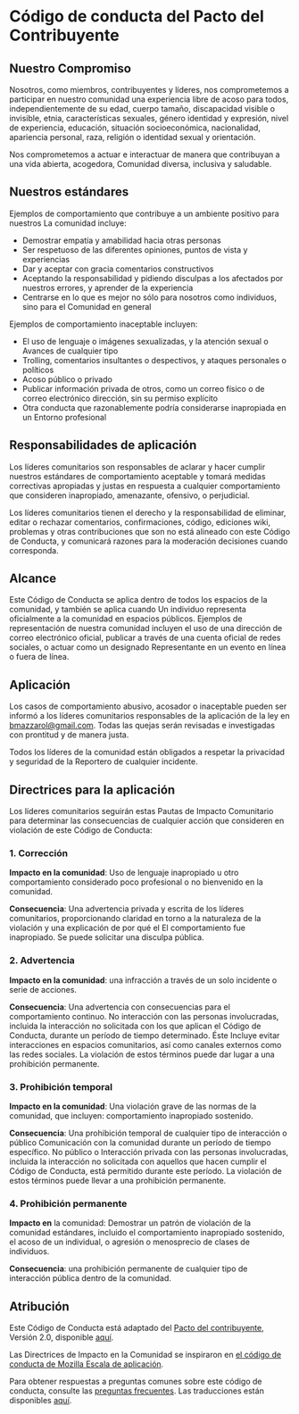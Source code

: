 # Código de conducta del Pacto del Contribuyente

## Nuestro Compromiso

Nosotros, como miembros, contribuyentes y líderes, nos comprometemos a participar en nuestro
comunidad una experiencia libre de acoso para todos, independientemente de su edad, cuerpo
tamaño, discapacidad visible o invisible, etnia, características sexuales, género
identidad y expresión, nivel de experiencia, educación, situación socioeconómica,
nacionalidad, apariencia personal, raza, religión o identidad sexual
y orientación.

Nos comprometemos a actuar e interactuar de manera que contribuyan a una vida abierta, acogedora,
Comunidad diversa, inclusiva y saludable.

## Nuestros estándares

Ejemplos de comportamiento que contribuye a un ambiente positivo para nuestros
La comunidad incluye:

* Demostrar empatía y amabilidad hacia otras personas
* Ser respetuoso de las diferentes opiniones, puntos de vista y experiencias
* Dar y aceptar con gracia comentarios constructivos
* Aceptando la responsabilidad y pidiendo disculpas a los afectados por nuestros errores,
  y aprender de la experiencia
* Centrarse en lo que es mejor no sólo para nosotros como individuos, sino para el
  Comunidad en general

Ejemplos de comportamiento inaceptable incluyen:

* El uso de lenguaje o imágenes sexualizadas, y la atención sexual o
  Avances de cualquier tipo
* Trolling, comentarios insultantes o despectivos, y ataques personales o políticos
* Acoso público o privado
* Publicar información privada de otros, como un correo físico o de correo electrónico
  dirección, sin su permiso explícito
* Otra conducta que razonablemente podría considerarse inapropiada en un
  Entorno profesional

## Responsabilidades de aplicación

Los líderes comunitarios son responsables de aclarar y hacer cumplir nuestros estándares de
comportamiento aceptable y tomará medidas correctivas apropiadas y justas en
respuesta a cualquier comportamiento que consideren inapropiado, amenazante, ofensivo,
o perjudicial.

Los líderes comunitarios tienen el derecho y la responsabilidad de eliminar, editar o rechazar
comentarios, confirmaciones, código, ediciones wiki, problemas y otras contribuciones que son
no está alineado con este Código de Conducta, y comunicará razones para la moderación
decisiones cuando corresponda.

## Alcance

Este Código de Conducta se aplica dentro de todos los espacios de la comunidad, y también se aplica cuando
Un individuo representa oficialmente a la comunidad en espacios públicos.
Ejemplos de representación de nuestra comunidad incluyen el uso de una dirección de correo electrónico oficial,
publicar a través de una cuenta oficial de redes sociales, o actuar como un designado
Representante en un evento en línea o fuera de línea.

## Aplicación

Los casos de comportamiento abusivo, acosador o inaceptable pueden ser
informó a los líderes comunitarios responsables de la aplicación de la ley en
bmazzarol@gmail.com.
Todas las quejas serán revisadas e investigadas con prontitud y de manera justa.

Todos los líderes de la comunidad están obligados a respetar la privacidad y seguridad de la
Reportero de cualquier incidente.

## Directrices para la aplicación

Los líderes comunitarios seguirán estas Pautas de Impacto Comunitario para determinar
las consecuencias de cualquier acción que consideren en violación de este Código de Conducta:

### 1. Corrección

**Impacto en la comunidad**: Uso de lenguaje inapropiado u otro comportamiento considerado
poco profesional o no bienvenido en la comunidad.

**Consecuencia**: Una advertencia privada y escrita de los líderes comunitarios, proporcionando
claridad en torno a la naturaleza de la violación y una explicación de por qué el
El comportamiento fue inapropiado. Se puede solicitar una disculpa pública.

### 2. Advertencia

**Impacto en la comunidad**: una infracción a través de un solo incidente o serie
de acciones.

**Consecuencia**: Una advertencia con consecuencias para el comportamiento continuo. No
interacción con las personas involucradas, incluida la interacción no solicitada con
los que aplican el Código de Conducta, durante un período de tiempo determinado. Éste
Incluye evitar interacciones en espacios comunitarios, así como canales externos
como las redes sociales. La violación de estos términos puede dar lugar a una
prohibición permanente.

### 3. Prohibición temporal

**Impacto en la comunidad**: Una violación grave de las normas de la comunidad, que incluyen:
comportamiento inapropiado sostenido.

**Consecuencia**: Una prohibición temporal de cualquier tipo de interacción o público
Comunicación con la comunidad durante un período de tiempo específico. No público o
Interacción privada con las personas involucradas, incluida la interacción no solicitada
con aquellos que hacen cumplir el Código de Conducta, está permitido durante este período.
La violación de estos términos puede llevar a una prohibición permanente.

### 4. Prohibición permanente

**Impacto en** la comunidad: Demostrar un patrón de violación de la comunidad
estándares, incluido el comportamiento inapropiado sostenido, el acoso de un
individual, o agresión o menosprecio de clases de individuos.

**Consecuencia**: una prohibición permanente de cualquier tipo de interacción pública dentro de
la comunidad.

## Atribución

Este Código de Conducta está adaptado del [Pacto del contribuyente][Página principal],
Versión 2.0, disponible
[aquí](https://www.contributor-covenant.org/version/2/0/code_of_conduct.html).

Las Directrices de Impacto en la Comunidad se inspiraron en [el código de conducta de Mozilla
Escala de aplicación](https://github.com/mozilla/diversity).

[Página principal]: https://www.contributor-covenant.org

Para obtener respuestas a preguntas comunes sobre este código de conducta, consulte
las [preguntas frecuentes](https://www.contributor-covenant.org/faq). Las traducciones están disponibles
[aquí](https://www.contributor-covenant.org/translations).
